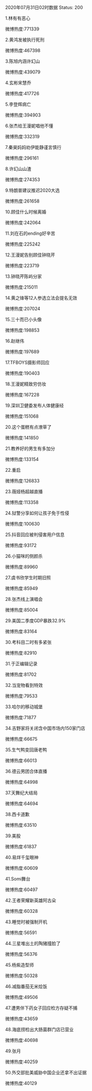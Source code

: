2020年07月31日02时数据
Status: 200

1.林有有恶心

微博热度:771339

2.黄鸿发被执行死刑

微博热度:467398

3.陈旭内涵许幻山

微博热度:439079

4.玄彬宋慧乔

微博热度:417726

5.李登辉病亡

微博热度:394903

6.张杰给王漫妮唱他不懂

微博热度:332319

7.秦昊妈妈劝伊能静谨言慎行

微博热度:296161

8.许幻山山渣

微博热度:274353

9.特朗普建议推迟2020大选

微博热度:261658

10.顾佳什么时候离婚

微博热度:242064

11.刘在石的ending好辛苦

微博热度:225242

12.王漫妮告别顾佳钟晓芹

微博热度:223719

13.钟晓芹陈屿分家

微博热度:215011

14.黄之锋等12人参选立法会提名无效

微博热度:207024

15.三十而已小头像

微博热度:198853

16.赵继伟

微博热度:197689

17.TFBOYS摄影师回应

微博热度:190403

18.王漫妮精致穷仿妆

微博热度:167228

19.深圳卫健委发布人体健康经

微博热度:151068

20.这个蛋糕有点潦草了

微博热度:141850

21.教养好的男生有多加分

微博热度:133154

22.重启

微博热度:126833

23.薇娅杨超越直播

微博热度:113358

24.狱警分享如何让孩子免于性侵

微博热度:100630

25.抖音回应被判侵害用户信息

微博热度:93172

26.小猫咪的侧颜杀

微博热度:89960

27.虞书欣学生时期旧照

微博热度:85949

28.张杰线上演唱会

微博热度:85004

29.美国二季度GDP暴跌32.9%

微博热度:83164

30.考科目二时有多紧张

微博热度:82910

31.于正编辑记录

微博热度:81702

32.当宠物看到特效

微博热度:79533

33.哈尔的移动城堡

微博热度:71877

34.吉野家将关闭含中国市场内150家门店

微博热度:66675

35.生气鸭变回唐老鸭

微博热度:66013

36.德云男团合体直播

微博热度:64998

37.天舞纪大结局

微博热度:64694

38.西卡道歉

微博热度:63510

39.美股

微博热度:61837

40.易烊千玺眼神

微博热度:60609

41.Somi舞台

微博热度:60497

42.王者荣耀新英雄阿古朵

微博热度:60328

43.睡觉时被强制开机

微博热度:56591

44.三星堆出土的陶猪撞脸了

微博热度:56376

45.杨紫造型师

微博热度:50328

46.减脂番茄无米烩饭

微博热度:49506

47.遭男伴下药女子回应检方存疑不捕

微博热度:43659

48.海底捞检出大肠菌群门店已营业

微博热度:40698

49.张月

微博热度:40259

50.外交部批美威胁中国企业还拿不出证据

微博热度:40129

